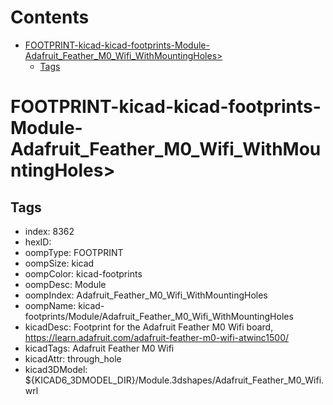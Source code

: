 



Contents
========

* [FOOTPRINT-kicad-kicad-footprints-Module-Adafruit_Feather_M0_Wifi_WithMountingHoles>](#footprint-kicad-kicad-footprints-module-adafruit_feather_m0_wifi_withmountingholes)
	* [Tags](#tags)

# FOOTPRINT-kicad-kicad-footprints-Module-Adafruit_Feather_M0_Wifi_WithMountingHoles>

## Tags

- index: 8362
- hexID: 
- oompType: FOOTPRINT
- oompSize: kicad
- oompColor: kicad-footprints
- oompDesc: Module
- oompIndex: Adafruit_Feather_M0_Wifi_WithMountingHoles
- oompName: kicad-footprints/Module/Adafruit_Feather_M0_Wifi_WithMountingHoles
- kicadDesc: Footprint for the Adafruit Feather M0 Wifi board, https://learn.adafruit.com/adafruit-feather-m0-wifi-atwinc1500/
- kicadTags: Adafruit Feather M0 Wifi
- kicadAttr: through_hole
- kicad3DModel: ${KICAD6_3DMODEL_DIR}/Module.3dshapes/Adafruit_Feather_M0_Wifi.wrl

